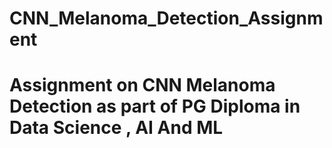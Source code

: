 # CNN_Melanoma_Detection_Assignment
# Assignment on CNN Melanoma Detection as part of PG Diploma in Data Science , AI And ML
